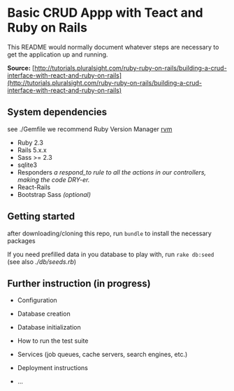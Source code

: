 # Basic CRUD Appp with Teact and Ruby on Rails

This README would normally document whatever steps are necessary to get the
application up and running.

**Source:** [http://tutorials.pluralsight.com/ruby-ruby-on-rails/building-a-crud-interface-with-react-and-ruby-on-rails](http://tutorials.pluralsight.com/ruby-ruby-on-rails/building-a-crud-interface-with-react-and-ruby-on-rails)


## System dependencies
see ./Gemfile
we recommend Ruby Version Manager  [rvm](https://rvm.io/rvm/install)

- Ruby 2.3
- Rails 5.x.x
- Sass >= 2.3
- sqlite3
- Responders *a respond_to rule to all the actions in our controllers, making the code DRY-er.*
- React-Rails
- Bootstrap Sass *(optional)*


## Getting started
after downloading/cloning this repo, run `bundle` to install the necessary packages

If you need prefilled data in you database to play with, run `rake db:seed` (see also *./db/seeds.rb*)

## Further instruction (in progress)

* Configuration

* Database creation

* Database initialization

* How to run the test suite

* Services (job queues, cache servers, search engines, etc.)

* Deployment instructions

* ...
